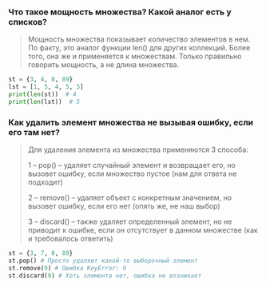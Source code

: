 ### Что такое мощность множества? Какой аналог есть у списков?

> Мощность множества показывает количество элементов в нем. 
> По факту, это аналог функции len() для других коллекций. 
> Более того, она же и применяется к множествам. 
> Только правильно говорить мощность, а не длина множества.

```python
st = {3, 4, 8, 89}
lst = [1, 5, 4, 5, 5]
print(len(st))  # 4
print(len(lst))  # 5
```

### Как удалить элемент множества не вызывая ошибку, если его там нет?
> Для удаления элемента из множества применяются 3 способа:
> 
> 1 – pop() – удаляет случайный элемент и возвращает его, но вызовет ошибку, если множество пустое (нам для ответа не подходит)
> 
> 2 – remove() – удаляет объект с конкретным значением, но вызовет ошибку, если его нет (опять же, не наш выбор)
> 
> 3 – discard() – также удаляет определенный элемент, но не приводит к ошибке, если он отсутствует в данном множестве (как и требовалось ответить)

```python
st = {3, 7, 8, 89}
st.pop() # Просто удаляет какой-то выборочный элемент
st.remove(9) # Ошибка KeyError: 9
st.discard(9) # Хоть элемента нет, ошибка не возникает
```
